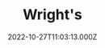 ---
date: 2022-10-27T11:03:13.000Z
title: Wright's
latitude: 52.244818845435105
longitude: 0.7118690328286442
url: https://wrightscafe.co.uk/home
category: checkin
---